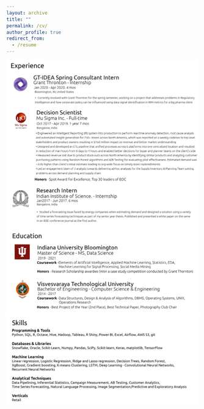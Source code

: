 ```yaml
---
layout: archive
title: ""
permalink: /cv/
author_profile: true
redirect_from:
  - /resume
---
```

![Experience](/images/experience.jpg)
![Education](/images/education.jpg)
![Skills](/images/skills.jpg)

